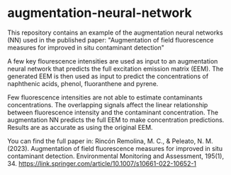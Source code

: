 # augmentation-neural-network
This repository contains an example of the augmentation neural networks (NN) used in the published paper: "Augmentation of field fluorescence measures for improved in situ contaminant detection"

A few key flourescence intensities are used as input to an augmentation neural network that predicts the full excitation emission matrix (EEM). The generated EEM is then used as input to predict the concentrations of naphthenic acids, phenol, fluoranthene and pyrene.

Few fluorescence intensities are not able to estimate contaminants concentrations. The overlapping signals affect the linear relationship between fluorescence intensity and the contaminant concentration. The augmentation NN predicts the full EEM to make concentration predictions. Results are as accurate as using the original EEM.

You can find the full paper in: Rincón Remolina, M. C., & Peleato, N. M. (2023). Augmentation of field fluorescence measures for improved in situ contaminant detection. Environmental Monitoring and Assessment, 195(1), 34. 
https://link.springer.com/article/10.1007/s10661-022-10652-1
